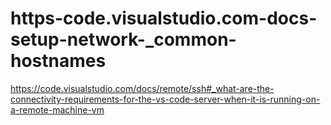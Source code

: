 # https-code.visualstudio.com-docs-setup-network-_common-hostnames
https://code.visualstudio.com/docs/remote/ssh#_what-are-the-connectivity-requirements-for-the-vs-code-server-when-it-is-running-on-a-remote-machine-vm
